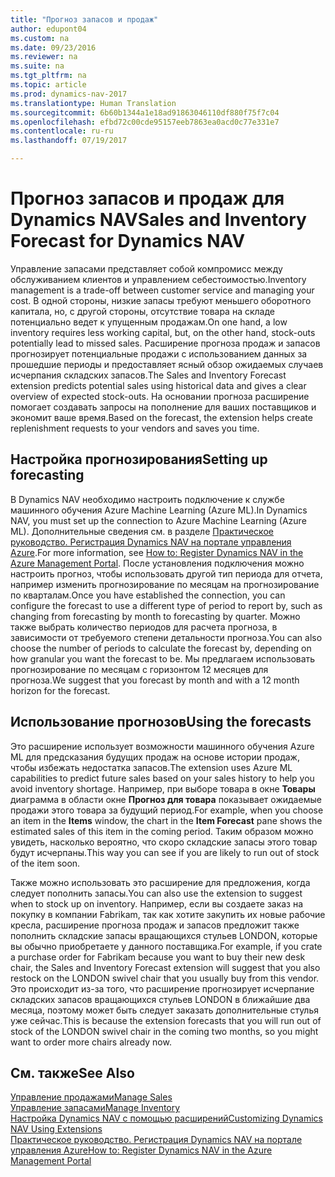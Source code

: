 ```yaml
---
title: "Прогноз запасов и продаж"
author: edupont04
ms.custom: na
ms.date: 09/23/2016
ms.reviewer: na
ms.suite: na
ms.tgt_pltfrm: na
ms.topic: article
ms.prod: dynamics-nav-2017
ms.translationtype: Human Translation
ms.sourcegitcommit: 6b60b1344a1e18ad91863046110df880f75f7c04
ms.openlocfilehash: efbd72c00cde95157eeb7863ea0acd0c77e331e7
ms.contentlocale: ru-ru
ms.lasthandoff: 07/19/2017

---
```


# <a name="sales-and-inventory-forecast-for-dynamics-nav"></a><span data-ttu-id="9ad29-102">Прогноз запасов и продаж для Dynamics NAV</span><span class="sxs-lookup"><span data-stu-id="9ad29-102">Sales and Inventory Forecast for Dynamics NAV</span></span>
<span data-ttu-id="9ad29-103">Управление запасами представляет собой компромисс между обслуживанием клиентов и управлением себестоимостью.</span><span class="sxs-lookup"><span data-stu-id="9ad29-103">Inventory management is a trade-off between customer service and managing your cost.</span></span> <span data-ttu-id="9ad29-104">В одной стороны, низкие запасы требуют меньшего оборотного капитала, но, с другой стороны, отсутствие товара на складе потенциально ведет к упущенным продажам.</span><span class="sxs-lookup"><span data-stu-id="9ad29-104">On one hand, a low inventory requires less working capital, but, on the other hand, stock-outs potentially lead to missed sales.</span></span> <span data-ttu-id="9ad29-105">Расширение прогноза продаж и запасов прогнозирует потенциальные продажи с использованием данных за прошедшие периоды и предоставляет ясный обзор ожидаемых случаев исчерпания складских запасов.</span><span class="sxs-lookup"><span data-stu-id="9ad29-105">The Sales and Inventory Forecast extension predicts potential sales using historical data and gives a clear overview of expected stock-outs.</span></span> <span data-ttu-id="9ad29-106">На основании прогноза расширение помогает создавать запросы на пополнение для ваших поставщиков и экономит ваше время.</span><span class="sxs-lookup"><span data-stu-id="9ad29-106">Based on the forecast, the extension helps create replenishment requests to your vendors and saves you time.</span></span>  

## <a name="setting-up-forecasting"></a><span data-ttu-id="9ad29-107">Настройка прогнозирования</span><span class="sxs-lookup"><span data-stu-id="9ad29-107">Setting up forecasting</span></span>
<span data-ttu-id="9ad29-108">В Dynamics NAV необходимо настроить подключение к службе машинного обучения Azure Machine Learning (Azure ML).</span><span class="sxs-lookup"><span data-stu-id="9ad29-108">In Dynamics NAV, you must set up the connection to Azure Machine Learning (Azure ML).</span></span> <span data-ttu-id="9ad29-109">Дополнительные сведения см. в разделе [Практическое руководство. Регистрация Dynamics NAV на портале управления Azure](ui-how-register-dynamics-nav-azure.md).</span><span class="sxs-lookup"><span data-stu-id="9ad29-109">For more information, see [How to: Register Dynamics NAV in the Azure Management Portal](ui-how-register-dynamics-nav-azure.md).</span></span> <span data-ttu-id="9ad29-110">После установления подключения можно настроить прогноз, чтобы использовать другой тип периода для отчета, например изменить прогнозирование по месяцам на прогнозирование по кварталам.</span><span class="sxs-lookup"><span data-stu-id="9ad29-110">Once you have established the connection, you can configure the forecast to use a different type of period to report by, such as changing from forecasting by month to forecasting by quarter.</span></span> <span data-ttu-id="9ad29-111">Можно также выбрать количество периодов для расчета прогноза, в зависимости от требуемого степени детальности прогноза.</span><span class="sxs-lookup"><span data-stu-id="9ad29-111">You can also choose the number of periods to calculate the forecast by, depending on how granular you want the forecast to be.</span></span> <span data-ttu-id="9ad29-112">Мы предлагаем использовать прогнозирование по месяцам с горизонтом 12 месяцев для прогноза.</span><span class="sxs-lookup"><span data-stu-id="9ad29-112">We suggest that you forecast by month and with a 12 month horizon for the forecast.</span></span>  

## <a name="using-the-forecasts"></a><span data-ttu-id="9ad29-113">Использование прогнозов</span><span class="sxs-lookup"><span data-stu-id="9ad29-113">Using the forecasts</span></span>
<span data-ttu-id="9ad29-114">Это расширение использует возможности машинного обучения Azure ML для предсказания будущих продаж на основе истории продаж, чтобы избежать недостатка запасов.</span><span class="sxs-lookup"><span data-stu-id="9ad29-114">The extension uses Azure ML capabilities to predict future sales based on your sales history to help you avoid inventory shortage.</span></span> <span data-ttu-id="9ad29-115">Например, при выборе товара в окне **Товары** диаграмма в области окне **Прогноз для товара** показывает ожидаемые продажи этого товара за будущий период.</span><span class="sxs-lookup"><span data-stu-id="9ad29-115">For example, when you choose an item in the **Items** window, the chart in the **Item Forecast** pane shows the estimated sales of this item in the coming period.</span></span> <span data-ttu-id="9ad29-116">Таким образом можно увидеть, насколько вероятно, что скоро складские запасы этого товар будут исчерпаны.</span><span class="sxs-lookup"><span data-stu-id="9ad29-116">This way you can see if you are likely to run out of stock of the item soon.</span></span>  

<span data-ttu-id="9ad29-117">Также можно использовать это расширение для предложения, когда следует пополнить запасы.</span><span class="sxs-lookup"><span data-stu-id="9ad29-117">You can also use the extension to suggest when to stock up on inventory.</span></span> <span data-ttu-id="9ad29-118">Например, если вы создаете заказ на покупку в компании Fabrikam, так как хотите закупить их новые рабочие кресла, расширение прогноза продаж и запасов предложит также пополнить складские запасы вращающихся стульев LONDON, которые вы обычно приобретаете у данного поставщика.</span><span class="sxs-lookup"><span data-stu-id="9ad29-118">For example, if you crate a purchase order for Fabrikam because you want to buy their new desk chair, the Sales and Inventory Forecast extension will suggest that you also restock on the LONDON swivel chair that you usually buy from this vendor.</span></span> <span data-ttu-id="9ad29-119">Это происходит из-за того, что расширение прогнозирует исчерпание складских запасов вращающихся стульев LONDON в ближайшие два месяца, поэтому может быть следует заказать дополнительные стулья уже сейчас.</span><span class="sxs-lookup"><span data-stu-id="9ad29-119">This is because the extension forecasts that you will run out of stock of the LONDON swivel chair in the coming two months, so you might want to order more chairs already now.</span></span>  

## <a name="see-also"></a><span data-ttu-id="9ad29-120">См. также</span><span class="sxs-lookup"><span data-stu-id="9ad29-120">See Also</span></span>
[<span data-ttu-id="9ad29-121">Управление продажами</span><span class="sxs-lookup"><span data-stu-id="9ad29-121">Manage Sales</span></span>](sales-manage-sales.md)  
[<span data-ttu-id="9ad29-122">Управление запасами</span><span class="sxs-lookup"><span data-stu-id="9ad29-122">Manage Inventory</span></span>](inventory-manage-inventory.md)  
[<span data-ttu-id="9ad29-123">Настройка Dynamics NAV с помощью расширений</span><span class="sxs-lookup"><span data-stu-id="9ad29-123">Customizing Dynamics NAV Using Extensions</span></span>](ui-extensions.md)  
[<span data-ttu-id="9ad29-124">Практическое руководство. Регистрация Dynamics NAV на портале управления Azure</span><span class="sxs-lookup"><span data-stu-id="9ad29-124">How to: Register Dynamics NAV in the Azure Management Portal</span></span>](ui-how-register-dynamics-nav-azure.md)  

